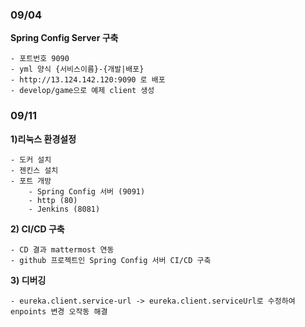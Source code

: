 ### 09/04

**Spring Config Server 구축**

    - 포트번호 9090
    - yml 양식 {서비스이름}-{개발|배포}
    - http://13.124.142.120:9090 로 배포
    - develop/game으로 예제 client 생성

### 09/11

**1)리눅스 환경설정**

    - 도커 설치
    - 젠킨스 설치
    - 포트 개방
        - Spring Config 서버 (9091)
        - http (80)
        - Jenkins (8081)


**2) CI/CD 구축**

    - CD 결과 mattermost 연동
    - github 프로젝트인 Spring Config 서버 CI/CD 구축

    
**3) 디버깅**
    
    - eureka.client.service-url -> eureka.client.serviceUrl로 수정하여 enpoints 변경 오작동 해결

